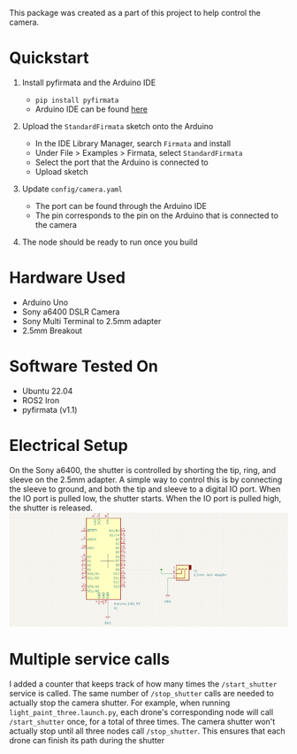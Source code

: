 This package was created as a part of this project to help control the camera.

# Quickstart
1. Install pyfirmata and the Arduino IDE
    *  `pip install pyfirmata`
    * Arduino IDE can be found [here](https://www.arduino.cc/en/software)

2. Upload the `StandardFirmata` sketch onto the Arduino
    * In the IDE Library Manager, search `Firmata` and install
    * Under File > Examples > Firmata, select `StandardFirmata`
    * Select the port that the Arduino is connected to
    * Upload sketch

3. Update `config/camera.yaml`
    * The port can be found through the Arduino IDE
    * The pin corresponds to the pin on the Arduino that is connected to the camera

4. The node should be ready to run once you build

# Hardware Used
* Arduino Uno
* Sony a6400 DSLR Camera
* Sony Multi Terminal to 2.5mm adapter
* 2.5mm Breakout

# Software Tested On
* Ubuntu 22.04
* ROS2 Iron
* pyfirmata (v1.1)

# Electrical Setup
On the Sony a6400, the shutter is controlled by shorting the tip, ring, and sleeve on the 2.5mm adapter. A simple way to control this is by connecting the sleeve to ground, and both the tip and sleeve to a digital IO port. When the IO port is pulled low, the shutter starts. When the IO port is pulled high, the shutter is released.
![Schematic](docs/camera_schematic.png)

# Multiple service calls
I added a counter that keeps track of how many times the `/start_shutter` service is called. The same number of `/stop_shutter` calls are needed to actually stop the camera shutter. For example, when running `light_paint_three.launch.py`, each drone's corresponding node will call `/start_shutter` once, for a total of three times. The camera shutter won't actually stop until all three nodes call `/stop_shutter`. This ensures that each drone can finish its path during the shutter